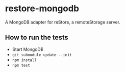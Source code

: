 restore-mongodb
===============

A MongoDB adapter for reStore, a remoteStorage server.

How to run the tests
--------------------

- Start MongoDB
- `git submodule update --init`
- `npm install`
- `npm test`
